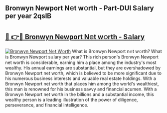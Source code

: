 ## Bronwyn Newport N𝚎t w𝚘rth - Part-DUI S𝚊lary per year 2qsIB

# <h2><a href="http://gc2twz.nevu.top/?p=Bronwyn+Newport">🔗 👉🔴 Bronwyn Newport N𝚎t w𝚘rth - S𝚊lary</a></h2>

[![Bronwyn Newport N𝚎t W𝚘rth](https://i.imgur.com/Oavwk0R.jpeg)](http://gc2twz.nevu.top/?p=Bronwyn+Newport)
What is Bronwyn Newport n𝚎t w𝚘rth? What is Bronwyn Newport s𝚊lary per year?
This rich person's Bronwyn Newport net worth is considerable, earning him a place among the industry's most wealthy. His annual earnings are substantial, but they are overshadowed by Bronwyn Newport net worth, which is believed to be more significant due to his numerous business interests and valuable real estate holdings. With a Bronwyn Newport net worth that places him among the world's wealthiest, this man is renowned for his business savvy and financial acumen. With a Bronwyn Newport net worth in the billions and a substantial income, this wealthy person is a leading illustration of the power of diligence, perseverance, and financial intelligence.
